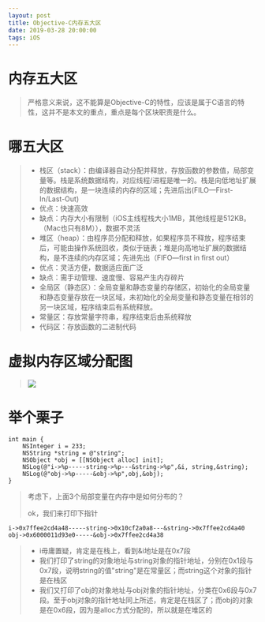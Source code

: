 ```yaml
---
layout: post
title: Objective-C内存五大区
date: 2019-03-28 20:00:00
tags: iOS
---
```


# 内存五大区
> 严格意义来说，这不能算是Objective-C的特性，应该是属于C语言的特性，这并不是本文的重点，重点是每个区块职责是什么。

# 哪五大区
> - 栈区（stack）：由编译器自动分配并释放，存放函数的参数值，局部变量等。栈是系统数据结构，对应线程/进程是唯一的。栈是向低地址扩展的数据结构，是一块连续的内存的区域；先进后出(FILO—First-In/Last-Out)
>  - 优点：快速高效
>  - 缺点：内存大小有限制（iOS主线程栈大小1MB，其他线程是512KB。（Mac也只有8M）），数据不灵活
> - 堆区（heap）：由程序员分配和释放，如果程序员不释放，程序结束后，可能由操作系统回收，类似于链表；堆是向高地址扩展的数据结构，是不连续的内存区域；先进先出（FIFO—first in first out）
>  - 优点：灵活方便，数据适应面广泛
>  - 缺点：需手动管理、速度慢、容易产生内存碎片
> - 全局区（静态区）：全局变量和静态变量的存储区，初始化的全局变量和静态变量存放在一块区域，未初始化的全局变量和静态变量在相邻的另一块区域，程序结束后有系统释放。
> - 常量区：存放常量字符串，程序结束后由系统释放
> - 代码区：存放函数的二进制代码

# 虚拟内存区域分配图
> ![](http://xbqn.nbshk.cn/20190626165004_TPsXxY_Screenshot.jpeg)

# 举个栗子
> 
```
int main {
	NSInteger i = 233;
	NSString *string = @"string";
	NSObject *obj = [[NSObject alloc] init];
	NSLog(@"i->%p-----string->%p---&string->%p",&i, string,&string);
    NSLog(@"obj->%p-----&obj->%p",obj,&obj);
}
```
> 考虑下，上面3个局部变量在内存中是如何分布的？
> 
> ok，我们来打印下指针
> 
```
i->0x7ffee2cd4a48-----string->0x10cf2a0a8---&string->0x7ffee2cd4a40
obj->0x6000011d93e0-----&obj->0x7ffee2cd4a38
```
> - i毋庸置疑，肯定是在栈上，看到&i地址是在0x7段
> - 我们打印了string的对象地址与string对象的指针地址，分别在0x1段与0x7段，说明string的值"string"是在常量区；而string这个对象的指针是在栈区
> - 我们又打印了obj的对象地址与obj对象的指针地址，分类在0x6段与0x7段。至于obj对象的指针地址同上所述，肯定是在栈区了；而obj的对象是在0x6段，因为是alloc方式分配的，所以就是在堆区的